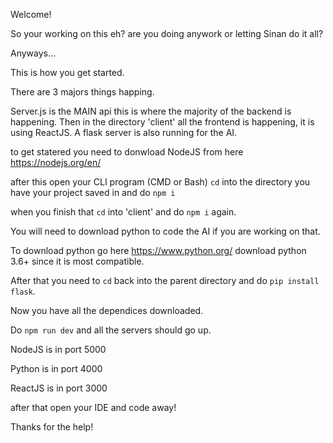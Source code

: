 Welcome!

So your working on this eh? are you doing anywork or letting Sinan do it all?

Anyways...

This is how you get started.

There are 3 majors things happing.

Server.js is the MAIN api this is where the majority of the backend is happening. Then in the directory 'client' all the frontend is happening, it is using ReactJS. A flask server is also running for the AI.

to get statered you need to donwload NodeJS from here https://nodejs.org/en/

after this open your CLI program (CMD or Bash) `cd` into the directory you have your project saved in and do `npm i`

when you finish that `cd` into 'client' and do `npm i` again.

You will need to download python to code the AI if you are working on that.

To download python go here https://www.python.org/ download python 3.6+ since it is most compatible. 

After that you need to `cd` back into the parent directory and do `pip install flask`.


Now you have all the dependices downloaded.

 Do `npm run dev` and all the servers should go up.
 
 NodeJS is in port 5000
 
 Python is in port 4000
 
 ReactJS is in port 3000

after that open your IDE and code away!

Thanks for the help!

